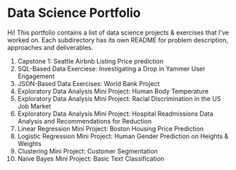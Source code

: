 # Data Science Portfolio

Hi! This portfolio contains a list of data science projects & exercises that I've worked on.
Each subdirectory has its own README for problem description, approaches and deliverables.

1. Capstone 1: Seattle Airbnb Listing Price prediction
2. SQL-Based Data Exerciese: Investigating a Drop in Yammer User Engagement
3. JSON-Based Data Exercises: World Bank Project
4. Exploratory Data Analysis Mini Project: Human Body Temperature
5. Exploratory Data Analysis Mini Project: Racial Discrimination in the US Job Market
6. Exploratory Data Analysis Mini Project: Hospital Readmissions Data Analysis and Recommendations for Reduction
7. Linear Regression Mini Project: Boston Housing Price Prediction
8. Logistic Regression Mini Project: Human Gender Prediction on Heights & Weights
9. Clustering Mini Project: Customer Segmentation
10. Naive Bayes Mini Project: Basic Text Classification
